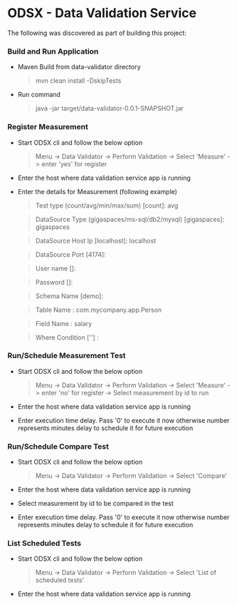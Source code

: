 # ODSX - Data Validation Service
The following was discovered as part of building this project:

### Build and Run Application
* Maven Build from data-validator directory 
  > mvn clean install -DskipTests
* Run command 
  > java -jar target/data-validator-0.0.1-SNAPSHOT.jar

### Register Measurement

* Start ODSX cli and follow the below option
  > Menu -> Data Validator -> Perform Validation -> Select 'Measure' -> enter 'yes' for register
*  Enter the host where data validation service app is running
* Enter the details for Measurement (following example)
  > Test type (count/avg/min/max/sum) [count]: avg 
   
  > DataSource Type (gigaspaces/ms-sql/db2/mysql) [gigaspaces]: gigaspaces
  
  > DataSource Host Ip [localhost]: localhost
  
  > DataSource Port [4174]:
  
  >  User name []:
  
  >  Password []:
  
  >  Schema Name [demo]:
  
  >  Table Name : com.mycompany.app.Person
  
  >  Field Name : salary
  
  >  Where Condition [''] : 
  
### Run/Schedule Measurement Test

* Start ODSX cli and follow the below option
  > Menu -> Data Validator -> Perform Validation -> Select 'Measure' -> enter 'no' for register -> Select measurement by id to run

*  Enter the host where data validation service app is running
*  Enter execution time delay. Pass '0' to execute it now otherwise number represents minutes delay to schedule it for future execution

### Run/Schedule Compare Test

* Start ODSX cli and follow the below option
  > Menu -> Data Validator -> Perform Validation -> Select 'Compare'

*  Enter the host where data validation service app is running
*  Select measurement by id to be compared in the test   
*  Enter execution time delay. Pass '0' to execute it now otherwise number represents minutes delay to schedule it for future execution


### List Scheduled Tests

* Start ODSX cli and follow the below option
  > Menu -> Data Validator -> Perform Validation -> Select 'List of scheduled tests'

*  Enter the host where data validation service app is running